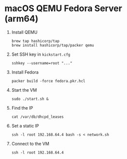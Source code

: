 # macOS QEMU Fedora Server (arm64)

1. Install QEMU
   ```
   brew tap hashicorp/tap
   brew install hashicorp/tap/packer qemu
   ```
1. Set SSH key in `kickstart.cfg`
   ```
   sshkey --username=root "..."
   ```
1. Install Fedora
   ```
   packer build -force fedora.pkr.hcl
   ```
1. Start the VM
   ```
   sudo ./start.sh &
   ```
1. Find the IP
   ```
   cat /var/db/dhcpd_leases
   ```
1. Set a static IP
   ```
   ssh -l root 192.168.64.4 bash -s < network.sh
   ```
1. Connect to the VM
   ```
   ssh -l root 192.168.64.4
   ```
